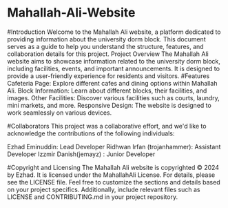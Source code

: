 # Mahallah-Ali-Website
#Introduction
Welcome to the Mahallah Ali website, a platform dedicated to providing information about the university dorm block. This document serves as a guide to help you understand the structure, features, and collaboration details for this project.
Project Overview
The Mahallah Ali website aims to showcase information related to the university dorm block, including facilities, events, and important announcements. It is designed to provide a user-friendly experience for residents and visitors.
#Features
Cafeteria Page: Explore different cafes and dining options within Mahallah Ali.
Block Information: Learn about different blocks, their facilities, and images.
Other Facilities: Discover various facilities such as courts, laundry, mini markets, and more.
Responsive Design: The website is designed to work seamlessly on various devices.

#Collaborators
This project was a collaborative effort, and we'd like to acknowledge the contributions of the following individuals:

Ezhad Eminuddin: Lead Developer
Ridhwan Irfan (trojanhammer): Assistant Developer
Izzmir Danish(jemayz) : Junior Developer

#Copyright and Licensing
The Mahallah Ali website is copyrighted © 2024 by Ezhad. It is licensed under the MahallahAli License. For details, please see the LICENSE file.
Feel free to customize the sections and details based on your project specifics. Additionally, include relevant files such as LICENSE and CONTRIBUTING.md in your project repository.
